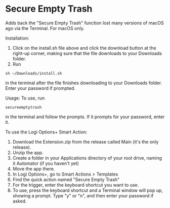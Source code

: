 # Secure Empty Trash
Adds back the "Secure Empty Trash" function lost many versions of macOS ago via the Terminal. For macOS only.

Installation:
1. Click on the install.sh file above and click the download button at the right-up corner, making sure that the file downloads to your Downloads folder.
2. Run
```
sh ~/Downloads/install.sh
```
in the terminal after the file finishes downloading to your Downloads folder. Enter your password if prompted.

Usage:
To use, run
```
secureemptytrash
```
in the terminal and follow the prompts. If it prompts for your password, enter it.

To use the Logi Options+ Smart Action:
1. Download the Extension.zip from the release called Main (it's the only release).
2. Unzip the app.
3. Create a folder in your Applications directory of your root drive, naming it Automator (if you haven't yet)
4. Move the app there.
5. In Logi Options+, go to Smart Actions > Templates
6. Find the quick action named "Secure Empty Trash"
7. For the trigger, enter the keyboard shortcut you want to use.
8. To use, press the keyboard shortcut and a Terminal window will pop up, showing a prompt. Type "y" or "n", and then enter your password if asked.
